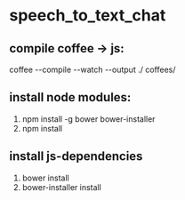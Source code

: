 speech_to_text_chat
====================

## compile coffee -> js:
coffee --compile  --watch --output ./ coffees/

## install node modules:
1. npm install -g bower bower-installer
2. npm install

## install js-dependencies
1. bower install
2. bower-installer install
